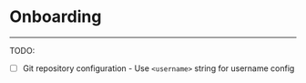 # Onboarding

-----

TODO:

- [ ] Git repository configuration
      - Use `<username>` string for username config
